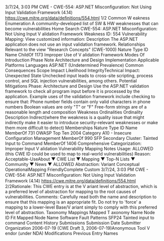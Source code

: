 3/7/24, 3:03 PM CWE - CWE-554: ASP.NET Misconﬁguration: Not Using Input Validation Framework (4.14)
https://cwe.mitre.org/data/deﬁnitions/554.html 1/2
Common W eakness Enumeration
A community-developed list of SW & HW weaknesses that can become
vulnerabilities
Home Search
CWE-554: ASP.NET Misconfiguration: Not Using Input V alidation Framework
Weakness ID: 554
Vulnerability Mapping: 
View customized information:
 Description
The ASP.NET application does not use an input validation framework.
 Relationships
 Relevant to the view "Research Concepts" (CWE-1000)
Nature Type ID Name
ChildOf 1173 Improper Use of V alidation Framework
 Modes Of Introduction
Phase Note
Architecture and Design
Implementation
 Applicable Platforms
Languages
ASP.NET (Undetermined Prevalence)
 Common Consequences
Scope Impact Likelihood
IntegrityTechnical Impact: Unexpected State
Unchecked input leads to cross-site scripting, process control, and SQL injection vulnerabilities, among
others.
 Potential Mitigations
Phase: Architecture and Design
Use the ASP.NET validation framework to check all program input before it is processed by the application. Example uses of the
validation framework include checking to ensure that:
Phone number fields contain only valid characters in phone numbers
Boolean values are only "T" or "F"
Free-form strings are of a reasonable length and composition
 Weakness Ordinalities
Ordinality Description
Indirect(where the weakness is a quality issue that might indirectly make it easier to introduce security-relevant weaknesses or make
them more difficult to detect)
 Memberships
Nature Type ID Name
MemberOf 731 OWASP Top Ten 2004 Category A10 - Insecure Configuration Management
MemberOf 990 SFP Secondary Cluster: Tainted Input to Command
MemberOf 1406 Comprehensive Categorization: Improper Input V alidation
 Vulnerability Mapping Notes
Usage: ALLOWED (this CWE ID could be used to map to real-world vulnerabilities)
Reason: Acceptable-UseAbout ▼ CWE List ▼ Mapping ▼ Top-N Lists ▼ Community ▼ News ▼
ALLOWED
Abstraction: Variant
Conceptual OperationalMapping
FriendlyComplete Custom
3/7/24, 3:03 PM CWE - CWE-554: ASP.NET Misconﬁguration: Not Using Input Validation Framework (4.14)
https://cwe.mitre.org/data/deﬁnitions/554.html 2/2Rationale:
This CWE entry is at the V ariant level of abstraction, which is a preferred level of abstraction for mapping to the root causes of
vulnerabilities.
Comments:
Carefully read both the name and description to ensure that this mapping is an appropriate fit. Do not try to 'force' a mapping to a
lower-level Base/V ariant simply to comply with this preferred level of abstraction.
 Taxonomy Mappings
Mapped T axonomy Name Node ID Fit Mapped Node Name
Software Fault Patterns SFP24 Tainted input to command
 Content History
 Submissions
Submission Date Submitter Organization
2006-07-19
(CWE Draft 3, 2006-07-19)Anonymous Tool V endor (under NDA)
 Modifications
 Previous Entry Names